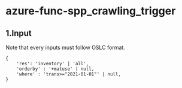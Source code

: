 # azure-func-spp_crawling_trigger

## 1.Input

Note that every inputs must follow OSLC format.

```
{
    'res': 'inventory' | 'all',
    'orderby' : '+matuse' | null,
    'where' : 'trans>="2021-01-01"' | null,
}
```